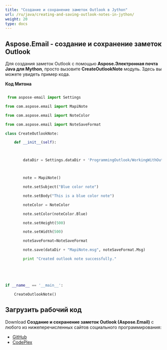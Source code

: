 ```yaml
---
title: "Создание и сохранение заметок Outlook в Jython"
url: /ru/java/creating-and-saving-outlook-notes-in-jython/
weight: 20
type: docs
---
```


## **Aspose.Email - создание и сохранение заметок Outlook**
Для создания заметок Outlook с помощью **Aspose.Электронная почта Java для Mython**, просто вызовите **CreateOutlookNote** модуль. Здесь вы можете увидеть пример кода.

**Код Митона**

```python

 from aspose-email import Settings

from com.aspose.email import MapiNote

from com.aspose.email import NoteColor

from com.aspose.email import NoteSaveFormat

class CreateOutlookNote:

    def __init__(self):



        dataDir = Settings.dataDir + 'ProgrammingOutlook/WorkingWithOutlookMessageFiles/CreateOutlookNote/'



        note = MapiNote()

        note.setSubject("Blue color note")

        note.setBody("This is a blue color note")

        noteColor = NoteColor

        note.setColor(noteColor.Blue)

        note.setHeight(500)

        note.setWidth(500)

        noteSaveFormat=NoteSaveFormat

        note.save(dataDir + "MapiNote.msg", noteSaveFormat.Msg)

        print "Created outlook note successfully."





if __name__ == '__main__':       

    CreateOutlookNote()

```
## **Загрузить рабочий код**
Download **Создание и сохранение заметок Outlook (Aspose.Email)** с любого из нижеперечисленных сайтов социального программирования:

- [GitHub](https://github.com/aspose-email/Aspose.Email-for-Java/releases/tag/Aspose.Email_Java_for_Jython-v1.0)
- [CodePlex](https://archive.codeplex.com/?p=asposeemailjavajython)
